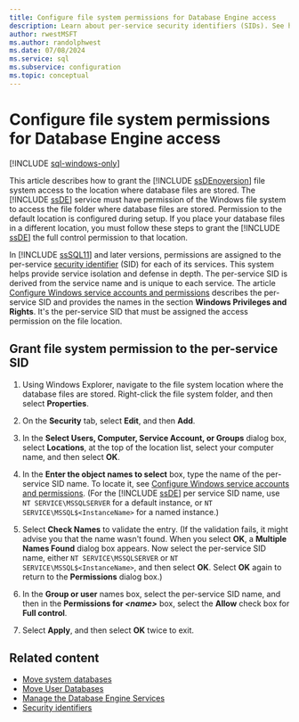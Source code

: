 ```yaml
---
title: Configure file system permissions for Database Engine access
description: Learn about per-service security identifiers (SIDs). See how to grant them access permission to the database file location so that the Database Engine can access the database files.
author: rwestMSFT
ms.author: randolphwest
ms.date: 07/08/2024
ms.service: sql
ms.subservice: configuration
ms.topic: conceptual
---
```


# Configure file system permissions for Database Engine access

[!INCLUDE [sql-windows-only](../../includes/applies-to-version/sql-windows-only.md)]

This article describes how to grant the [!INCLUDE [ssDEnoversion](../../includes/ssdenoversion-md.md)] file system access to the location where database files are stored. The [!INCLUDE [ssDE](../../includes/ssde-md.md)] service must have permission of the Windows file system to access the file folder where database files are stored. Permission to the default location is configured during setup. If you place your database files in a different location, you must follow these steps to grant the [!INCLUDE [ssDE](../../includes/ssde-md.md)] the full control permission to that location.

In [!INCLUDE [ssSQL11](../../includes/sssql11-md.md)] and later versions, permissions are assigned to the per-service [security identifier](/windows-server/identity/ad-ds/manage/understand-security-identifiers) (SID) for each of its services. This system helps provide service isolation and defense in depth. The per-service SID is derived from the service name and is unique to each service. The article [Configure Windows service accounts and permissions](configure-windows-service-accounts-and-permissions.md) describes the per-service SID and provides the names in the section **Windows Privileges and Rights**. It's the per-service SID that must be assigned the access permission on the file location.

## Grant file system permission to the per-service SID

1. Using Windows Explorer, navigate to the file system location where the database files are stored. Right-click the file system folder, and then select **Properties**.

1. On the **Security** tab, select **Edit**, and then **Add**.

1. In the **Select Users, Computer, Service Account, or Groups** dialog box, select **Locations**, at the top of the location list, select your computer name, and then select **OK**.

1. In the **Enter the object names to select** box, type the name of the per-service SID name. To locate it, see [Configure Windows service accounts and permissions](configure-windows-service-accounts-and-permissions.md). (For the [!INCLUDE [ssDE](../../includes/ssde-md.md)] per service SID name, use `NT SERVICE\MSSQLSERVER` for a default instance, or `NT SERVICE\MSSQL$<InstanceName>` for a named instance.)

1. Select **Check Names** to validate the entry. (If the validation fails, it might advise you that the name wasn't found. When you select **OK**, a **Multiple Names Found** dialog box appears. Now select the per-service SID name, either `NT SERVICE\MSSQLSERVER` or `NT SERVICE\MSSQL$<InstanceName>`, and then select **OK**. Select **OK** again to return to the **Permissions** dialog box.)

1. In the **Group or user** names box, select the per-service SID name, and then in the **Permissions for *\<name>*** box, select the **Allow** check box for **Full control**.

1. Select **Apply**, and then select **OK** twice to exit.

## Related content

- [Move system databases](../../relational-databases/databases/move-system-databases.md)
- [Move User Databases](../../relational-databases/databases/move-user-databases.md)
- [Manage the Database Engine Services](manage-the-database-engine-services.md)
- [Security identifiers](/windows-server/identity/ad-ds/manage/understand-security-identifiers)

